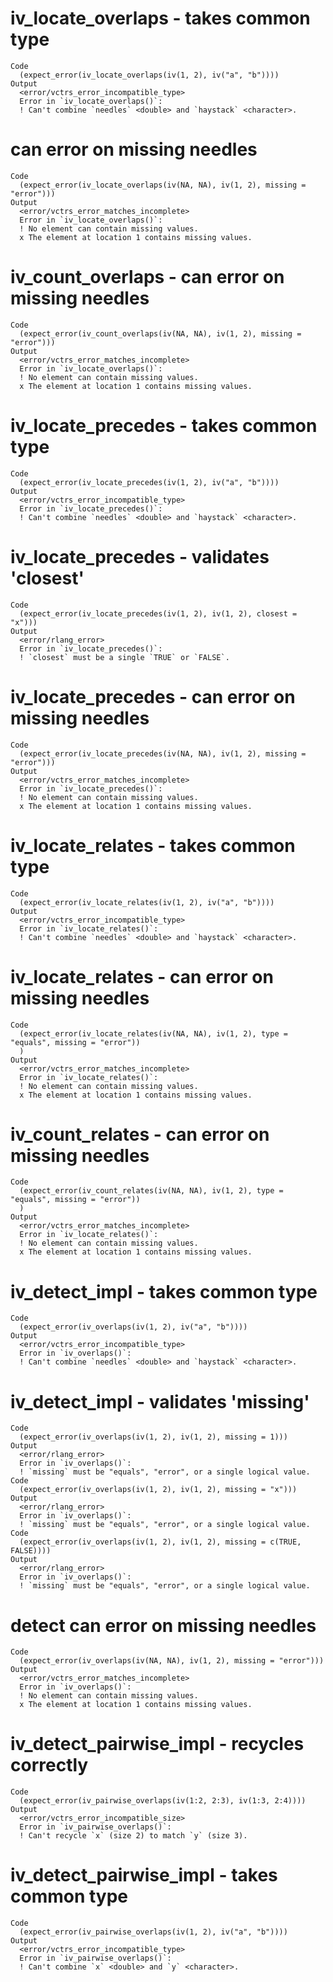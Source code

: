 # iv_locate_overlaps - takes common type

    Code
      (expect_error(iv_locate_overlaps(iv(1, 2), iv("a", "b"))))
    Output
      <error/vctrs_error_incompatible_type>
      Error in `iv_locate_overlaps()`:
      ! Can't combine `needles` <double> and `haystack` <character>.

# can error on missing needles

    Code
      (expect_error(iv_locate_overlaps(iv(NA, NA), iv(1, 2), missing = "error")))
    Output
      <error/vctrs_error_matches_incomplete>
      Error in `iv_locate_overlaps()`:
      ! No element can contain missing values.
      x The element at location 1 contains missing values.

# iv_count_overlaps - can error on missing needles

    Code
      (expect_error(iv_count_overlaps(iv(NA, NA), iv(1, 2), missing = "error")))
    Output
      <error/vctrs_error_matches_incomplete>
      Error in `iv_locate_overlaps()`:
      ! No element can contain missing values.
      x The element at location 1 contains missing values.

# iv_locate_precedes - takes common type

    Code
      (expect_error(iv_locate_precedes(iv(1, 2), iv("a", "b"))))
    Output
      <error/vctrs_error_incompatible_type>
      Error in `iv_locate_precedes()`:
      ! Can't combine `needles` <double> and `haystack` <character>.

# iv_locate_precedes - validates 'closest'

    Code
      (expect_error(iv_locate_precedes(iv(1, 2), iv(1, 2), closest = "x")))
    Output
      <error/rlang_error>
      Error in `iv_locate_precedes()`:
      ! `closest` must be a single `TRUE` or `FALSE`.

# iv_locate_precedes - can error on missing needles

    Code
      (expect_error(iv_locate_precedes(iv(NA, NA), iv(1, 2), missing = "error")))
    Output
      <error/vctrs_error_matches_incomplete>
      Error in `iv_locate_precedes()`:
      ! No element can contain missing values.
      x The element at location 1 contains missing values.

# iv_locate_relates - takes common type

    Code
      (expect_error(iv_locate_relates(iv(1, 2), iv("a", "b"))))
    Output
      <error/vctrs_error_incompatible_type>
      Error in `iv_locate_relates()`:
      ! Can't combine `needles` <double> and `haystack` <character>.

# iv_locate_relates - can error on missing needles

    Code
      (expect_error(iv_locate_relates(iv(NA, NA), iv(1, 2), type = "equals", missing = "error"))
      )
    Output
      <error/vctrs_error_matches_incomplete>
      Error in `iv_locate_relates()`:
      ! No element can contain missing values.
      x The element at location 1 contains missing values.

# iv_count_relates - can error on missing needles

    Code
      (expect_error(iv_count_relates(iv(NA, NA), iv(1, 2), type = "equals", missing = "error"))
      )
    Output
      <error/vctrs_error_matches_incomplete>
      Error in `iv_locate_relates()`:
      ! No element can contain missing values.
      x The element at location 1 contains missing values.

# iv_detect_impl - takes common type

    Code
      (expect_error(iv_overlaps(iv(1, 2), iv("a", "b"))))
    Output
      <error/vctrs_error_incompatible_type>
      Error in `iv_overlaps()`:
      ! Can't combine `needles` <double> and `haystack` <character>.

# iv_detect_impl - validates 'missing'

    Code
      (expect_error(iv_overlaps(iv(1, 2), iv(1, 2), missing = 1)))
    Output
      <error/rlang_error>
      Error in `iv_overlaps()`:
      ! `missing` must be "equals", "error", or a single logical value.
    Code
      (expect_error(iv_overlaps(iv(1, 2), iv(1, 2), missing = "x")))
    Output
      <error/rlang_error>
      Error in `iv_overlaps()`:
      ! `missing` must be "equals", "error", or a single logical value.
    Code
      (expect_error(iv_overlaps(iv(1, 2), iv(1, 2), missing = c(TRUE, FALSE))))
    Output
      <error/rlang_error>
      Error in `iv_overlaps()`:
      ! `missing` must be "equals", "error", or a single logical value.

# detect can error on missing needles

    Code
      (expect_error(iv_overlaps(iv(NA, NA), iv(1, 2), missing = "error")))
    Output
      <error/vctrs_error_matches_incomplete>
      Error in `iv_overlaps()`:
      ! No element can contain missing values.
      x The element at location 1 contains missing values.

# iv_detect_pairwise_impl - recycles correctly

    Code
      (expect_error(iv_pairwise_overlaps(iv(1:2, 2:3), iv(1:3, 2:4))))
    Output
      <error/vctrs_error_incompatible_size>
      Error in `iv_pairwise_overlaps()`:
      ! Can't recycle `x` (size 2) to match `y` (size 3).

# iv_detect_pairwise_impl - takes common type

    Code
      (expect_error(iv_pairwise_overlaps(iv(1, 2), iv("a", "b"))))
    Output
      <error/vctrs_error_incompatible_type>
      Error in `iv_pairwise_overlaps()`:
      ! Can't combine `x` <double> and `y` <character>.

